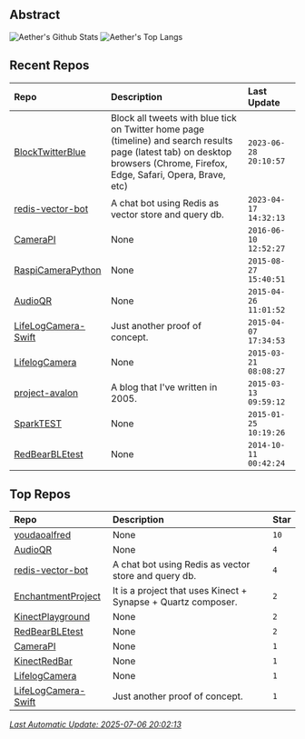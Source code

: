 ## Abstract
![Aether's Github Stats](https://github-readme-stats.vercel.app/api?username=aetherwu&show_icons=true&hide_border=true)
![Aether's Top Langs](https://github-readme-stats.vercel.app/api/top-langs/?username=aetherwu&layout=compact&hide_border=true&langs_count=10)

## Recent Repos
|Repo|Description|Last Update|
|:--|:--|:--|
|[BlockTwitterBlue](https://github.com/aetherwu/BlockTwitterBlue)|Block all tweets with blue tick on Twitter home page (timeline) and search results page (latest tab) on desktop browsers (Chrome, Firefox, Edge, Safari, Opera, Brave, etc)|`2023-06-28 20:10:57`|
|[redis-vector-bot](https://github.com/aetherwu/redis-vector-bot)|A chat bot using Redis as vector store and query db.|`2023-04-17 14:32:13`|
|[CameraPI](https://github.com/aetherwu/CameraPI)|None|`2016-06-10 12:52:27`|
|[RaspiCameraPython](https://github.com/aetherwu/RaspiCameraPython)|None|`2015-08-27 15:40:51`|
|[AudioQR](https://github.com/aetherwu/AudioQR)|None|`2015-04-26 11:01:52`|
|[LifeLogCamera-Swift](https://github.com/aetherwu/LifeLogCamera-Swift)|Just another proof of concept.|`2015-04-07 17:34:53`|
|[LifelogCamera](https://github.com/aetherwu/LifelogCamera)|None|`2015-03-21 08:08:27`|
|[project-avalon](https://github.com/aetherwu/project-avalon)|A blog that I've written in 2005.|`2015-03-13 09:59:12`|
|[SparkTEST](https://github.com/aetherwu/SparkTEST)|None|`2015-01-25 10:19:26`|
|[RedBearBLEtest](https://github.com/aetherwu/RedBearBLEtest)|None|`2014-10-11 00:42:24`|

## Top Repos
|Repo|Description|Star|
|:--|:--|:--|
|[youdaoalfred](https://github.com/aetherwu/youdaoalfred)|None|`10`|
|[AudioQR](https://github.com/aetherwu/AudioQR)|None|`4`|
|[redis-vector-bot](https://github.com/aetherwu/redis-vector-bot)|A chat bot using Redis as vector store and query db.|`4`|
|[EnchantmentProject](https://github.com/aetherwu/EnchantmentProject)|It is a project that uses Kinect + Synapse + Quartz composer. |`2`|
|[KinectPlayground](https://github.com/aetherwu/KinectPlayground)|None|`2`|
|[RedBearBLEtest](https://github.com/aetherwu/RedBearBLEtest)|None|`2`|
|[CameraPI](https://github.com/aetherwu/CameraPI)|None|`1`|
|[KinectRedBar](https://github.com/aetherwu/KinectRedBar)|None|`1`|
|[LifelogCamera](https://github.com/aetherwu/LifelogCamera)|None|`1`|
|[LifeLogCamera-Swift](https://github.com/aetherwu/LifeLogCamera-Swift)|Just another proof of concept.|`1`|



*[Last Automatic Update: 2025-07-06 20:02:13](https://github.com/songquanpeng/songquanpeng/blob/master/help.md)*
